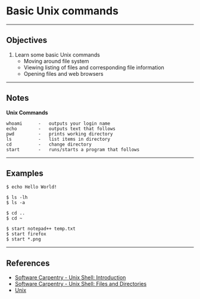 Basic Unix commands
===================

*****
Objectives
----------

1. Learn some basic Unix commands
    * Moving around file system
	* Viewing listing of files and corresponding file information
	* Opening files and web browsers

*****
Notes
-----

**Unix Commands**

    whoami		-	outputs your login name
    echo		-	outputs text that follows
    pwd			-	prints working directory
    ls			-	list items in directory
    cd			-	change directory
    start 		- 	runs/starts a program that follows

*****
Examples
--------

	$ echo Hello World!
	
	$ ls -lh
	$ ls -a
	
	$ cd ..
	$ cd ~
	
	$ start notepad++ temp.txt
	$ start firefox
	$ start *.png

*****
References
----------

* [Software Carpentry - Unix Shell: Introduction]
* [Software Carpentry - Unix Shell: Files and Directories]
* [Unix]


[Software Carpentry - Unix Shell: Introduction]:http://software-carpentry.org/v4/shell/intro.html
[Software Carpentry - Unix Shell: Files and Directories]:http://software-carpentry.org/v4/shell/filedir.html
[Unix]:http://en.wikipedia.org/wiki/Unix